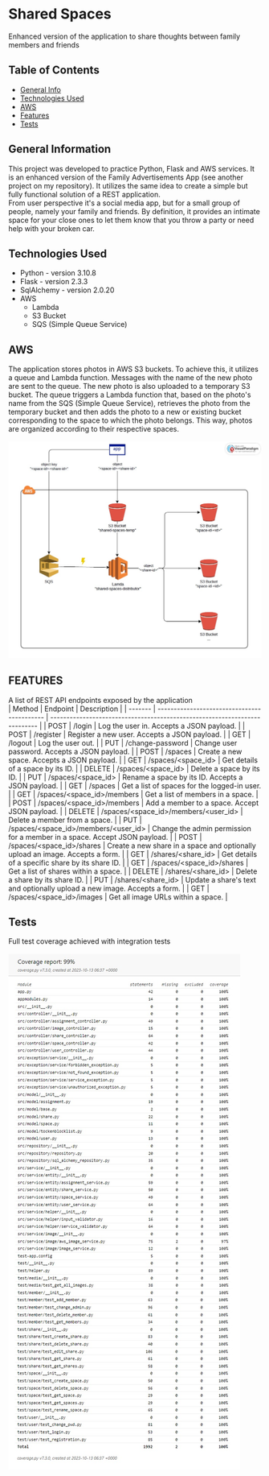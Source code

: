 # Shared Spaces
Enhanced version of the application to share thoughts between family members and friends 
<br/>


## Table of Contents
* [General Info](#general-information)
* [Technologies Used](#technologies-used)
* [AWS](#aws)
* [Features](#features)
* [Tests](#tests)


## General Information
This project was developed to practice Python, Flask and AWS services. It is an enhanced version of the Family Advertisements App (see another project on my repository).
It utilizes the same idea to create a simple but fully functional solution of a REST application.
<br />
From user perspective it's a social media app, but for a small group of people, namely your family and friends. By definition, it provides an intimate space for your close ones to let them know that you throw a party or need help with your broken car.


## Technologies Used
- Python - version 3.10.8
- Flask - version 2.3.3
- SqlAlchemy - version 2.0.20
- AWS
    - Lambda
    - S3 Bucket
    - SQS (Simple Queue Service)


## AWS
The application stores photos in AWS S3 buckets. To achieve this, it utilizes a queue and Lambda function. Messages with the name of the new photo are sent to the queue. The new photo is also uploaded to a temporary S3 bucket. The queue triggers a Lambda function that, based on the photo's name from the SQS (Simple Queue Service), retrieves the photo from the temporary bucket and then adds the photo to a new or existing bucket corresponding to the space to which the photo belongs. This way, photos are organized according to their respective spaces.
<br/><br/>
![aws-architecture](./readme/images/aws-architecture.jpg)


## FEATURES
A list of REST API endpoints exposed by the application
<br/>
| Method  | Endpoint                                    | Description                              			   						|
| ------- | ------------------------------------------- | -------------------------------------------------------------------------- |
| POST    | /login                                      | Log the user in. Accepts a JSON payload.    									|
| POST    | /register                                   | Register a new user. Accepts a JSON payload.          	        			|
| GET     | /logout                                     | Log the user out.											        	        |
| PUT     | /change-password                            | Change user password. Accepts a JSON payload.                                |
| POST    | /spaces                                     | Create a new space. Accepts a JSON payload.                                  |
| GET     | /spaces/<space_id>                          | Get details of a space by its ID.                                            |
| DELETE  | /spaces/<space_id>                          | Delete a space by its ID.                                                    |
| PUT     | /spaces/<space_id>                          | Rename a space by its ID. Accepts a JSON payload.                            |
| GET     | /spaces                                     | Get a list of spaces for the logged-in user.                                |
| GET     | /spaces/<space_id>/members                  | Get a list of members in a space.                                           |
| POST    | /spaces/<space_id>/members                  | Add a member to a space. Accept JSON payload.                                |
| DELETE  | /spaces/<space_id>/members/<user_id>        | Delete a member from a space.                                               |
| PUT     | /spaces/<space_id>/members/<user_id>        | Change the admin permission for a member in a space. Accept JSON payload.   |
| POST    | /spaces/<space_id>/shares                   | Create a new share in a space and optionally upload an image. Accepts a form. |
| GET     | /shares/<share_id>                          | Get details of a specific share by its share ID.                             |
| GET     | /spaces/<space_id>/shares                   | Get a list of shares within a space.                                         |
| DELETE  | /shares/<share_id>                          | Delete a share by its share ID.                                              |
| PUT     | /shares/<share_id>                          | Update a share's text and optionally upload a new image. Accepts a form.    |
| GET     | /spaces/<space_id>/images                   | Get all image URLs within a space.                                           |



## Tests
Full test coverage achieved with integration tests
<br/><br/>
![coverage-report](./readme/images/coverage-report-13_10.jpg)